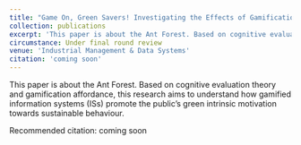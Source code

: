 ```yaml
---
title: "Game On, Green Savers! Investigating the Effects of Gamification Affordances on User Green Intrinsic Motivation: A Cognitive Evaluation Perspective."
collection: publications
excerpt: 'This paper is about the Ant Forest. Based on cognitive evaluation theory and gamification affordance, this research aims to understand how gamified information systems (ISs) promote the public’s green intrinsic motivation towards sustainable behaviour.'
circumstance: Under final round review
venue: 'Industrial Management & Data Systems'
citation: 'coming soon'
---
```

This paper is about the Ant Forest. Based on cognitive evaluation theory and gamification affordance, this research aims to understand how gamified information systems (ISs) promote the public’s green intrinsic motivation towards sustainable behaviour.

Recommended citation: coming soon
